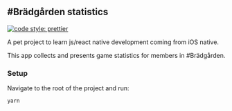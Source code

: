 ## #Brädgården statistics

[![code style: prettier](https://img.shields.io/badge/code_style-prettier-ff69b4.svg?style=flat-square)](https://github.com/prettier/prettier)

A pet project to learn js/react native development coming from iOS native.

This app collects and presents game statistics for members in #Brädgården.

### Setup

Navigate to the root of the project and run:

```bash
yarn
```